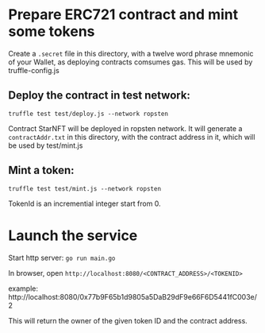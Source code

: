 
# Prepare ERC721 contract and mint some tokens

Create a `.secret` file in this directory, with a twelve word phrase mnemonic of your Wallet, as deploying contracts comsumes gas. This will be used by truffle-config.js

## Deploy the contract in test network:
`truffle test test/deploy.js --network ropsten`

Contract StarNFT will be deployed in ropsten network.
It will generate a `contractAddr.txt` in this directory, with the contract address in it, which will be used by test/mint.js

## Mint a token:
`truffle test test/mint.js --network ropsten`

TokenId is an incremential integer start from 0.

# Launch the service

Start http server:
`go run main.go`

In browser, open `http://localhost:8080/<CONTRACT_ADDRESS>/<TOKENID> ` 

example: http://localhost:8080/0x77b9F65b1d9805a5DaB29dF9e66F6D5441fC003e/2

This will return the owner of the given token ID and the contract address.
